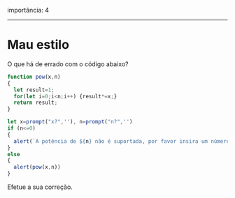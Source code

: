 importância: 4

---

# Mau estilo

O que há de errado com o código abaixo?

```js no-beautify
function pow(x,n)
{
  let result=1;
  for(let i=0;i<n;i++) {result*=x;}
  return result;
}

let x=prompt("x?",''), n=prompt("n?",'')
if (n<=0)
{
  alert(`A potência de ${n} não é suportada, por favor insira um número inteiro maior do que zero`);
}
else
{
  alert(pow(x,n))
}
```

Efetue a sua correção.
